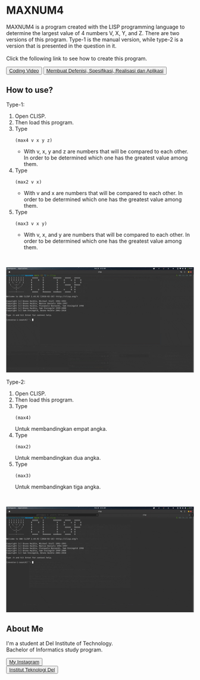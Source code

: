 # <b>MAXNUM4</b>

MAXNUM4 is a program created with the LISP programming language to determine the largest value of 4 numbers V, X, Y, and Z. There are two versions of this program. Type-1 is the manual version, while type-2 is a version that is presented in the question in it. <br> <br>
Click the following link to see how to create this program.

<button><a href="https://youtu.be/yDxKQiwmA1c">Coding Video</a></button>
<button><a href="https://youtu.be/GVEo-88NwoY">Membuat Defenisi, Spesifikasi, Realisasi dan Aplikasi</a></button>

## <b> How to use? </b>

Type-1:
1. Open CLISP.
2. Then load this program.
3. Type
   ```
   (max4 v x y z)
   ```
   - With v, x, y and z are numbers that will be compared to each other. In order to be determined which one has the greatest value among them.
4. Type
   ```
   (max2 v x)
   ```
   - With v and x are numbers that will be compared to each other. In order to be determined which one has the greatest value among them.
5. Type
   ```
   (max3 v x y)
   ```
   - With v, x, and y are numbers that will be compared to each other. In order to be determined which one has the greatest value among them.

<br>

![demo-v1](demo-type1.gif)

Type-2:
1. Open CLISP.
2. Then load this program.
3. Type
   ```
   (max4)
   ```
   Untuk membandingkan empat angka.
4. Type
   ```
   (max2)
   ```
   Untuk membandingkan dua angka.
5. Type
   ```
   (max3)
   ```
   Untuk membandingkan tiga angka.

<br>

![demo-v2](demo-type2.gif)

## <b>About Me</b>

I'm a student at Del Institute of Technology. <br>
Bachelor of Informatics study program. <br>


<button><a href="https://www.instagram.com/gabrielhtg77/">My Instagram</a></button>
<br>
<button><a href="https://www.del.ac.id/">Institut Teknologi Del</a></button>
